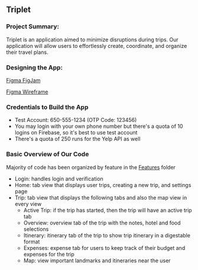## Triplet

### **Project Summary:**

Triplet is an application aimed to minimize disruptions during trips. Our application will allow users to effortlessly create, coordinate, and organize their travel plans.

### **Designing the App:**

[Figma FigJam](https://www.figma.com/file/YD1pgMpGIpVLccyFjbvJRt/Triplet-Flow-Chart?type=whiteboard&node-id=0%3A1&t=WyW6GuQih4Op8yX0-1)

[Figma Wireframe](https://www.figma.com/file/8epjXgVJ385PMJiG4TgJOY/Triplet-Design?type=design&node-id=245%3A6380&mode=design&t=C2eqYvmU2h2ePDjS-1)


### **Credentials to Build the App**
- Test Account: 650-555-1234 (OTP Code: 123456)
- You may login with your own phone number but there's a quota of 10 logins on Firebase, so it's best to use test account
- There's a quota of 250 runs for the Yelp API as well

### **Basic Overview of Our Code**

Majority of code has been organized by feature in the [Features](https://github.com/calchenny/triplet/tree/main/Triplet/Features) folder
- Login: handles login and verification
- Home: tab view that displays user trips, creating a new trip, and settings page
- Trip: tab view that displays the following tabs and also the map view in every view
    - Active Trip: if the trip has started, then the trip will have an active trip tab
    - Overview: overview tab of the trip with the notes, hotel and food selections
    - Itinerary: itinerary tab of the trip to show trip itinerary in a digestable format
    - Expenses: expense tab for users to keep track of their budget and expenses for the trip
    - Map: view important landmarks and itineraries near the user
